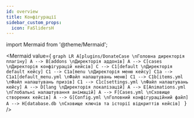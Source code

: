 ```yaml
---
id: overview
title: Конфігурації
sidebar_custom_props:
  icon: FaSlidersH
---
```


import Mermaid from '@theme/Mermaid';

<Mermaid value={
`graph LR
  A[plugins/DonateCase \nГоловна директорія плагіну]
  A --> B[addons \nДиректорія аддонів]
  A --> C[cases \nДиректорія конфігурацій кейсів]
  C --> C1[default \nДиректорія default кейсу]
  C1 --> C1a[menu \nДиректорія меню кейсу]
  C1a --> C1a1[default_menu.yml \nФайл налаштувань меню]
  C1 --> C1b[items.yml \nФайл налаштувань призів]
  C1 --> C1c[settings.yml \nФайл налаштувань кейсу]
  A --> D[lang \nДиректорія локалізацій]
  A --> E[Animations.yml \nГлобальні налаштування анімацій]
  A --> F[Cases.yml \nСховище створених кейсів]
  A --> G[Config.yml \nГоловний конфігураційний файл]
  A --> H[database.db \nСховище ключів та історії відкриттів кейсів]
  `
}
/>